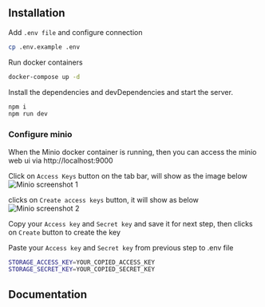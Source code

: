 ## Installation


Add `.env file` and configure connection

```sh
cp .env.example .env
```

Run docker containers

```sh
docker-compose up -d
```

Install the dependencies and devDependencies and start the server.

```sh
npm i
npm run dev
```

### Configure minio
When the Minio docker container is running, then you can access the minio web ui via http://localhost:9000


Click on `Access Keys` button on the tab bar, will show as the image below
![Minio screenshot 1](./docs/minioConfiguration/minio_screenshot_1.png "Minio screenshot 1")


clicks on `Create access keys` button, it will show as below
![Minio screenshot 2](./docs/minioConfiguration/minio_screenshot_2.png "Minio screenshot 2")

Copy your `Access key` and `Secret key` and save it for next step, then clicks on `Create` button to create the key

Paste your `Access key` and `Secret key` from previous step to .env file
```sh
STORAGE_ACCESS_KEY=YOUR_COPIED_ACCESS_KEY
STORAGE_SECRET_KEY=YOUR_COPIED_SECRET_KEY
```

## Documentation
